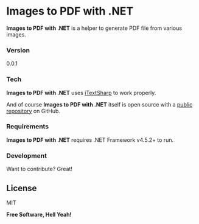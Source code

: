 # Images to PDF with .NET

**Images to PDF with .NET** is a helper to generate PDF file from various images.

### Version
0.0.1

### Tech

**Images to PDF with .NET** uses [iTextSharp](https://github.com/itext/itextsharp) to work properly.

And of course **Images to PDF with .NET** itself is open source with a [public repository](https://github.com/eloretec/ImagesToPdfWithDotNet) on GitHub.

### Requirements

**Images to PDF with .NET** requires .NET Framework v4.5.2+ to run.

### Development

Want to contribute? Great!

License
----

MIT


**Free Software, Hell Yeah!**